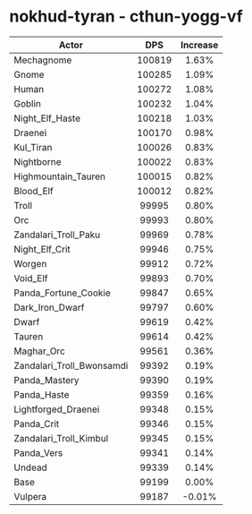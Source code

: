 # nokhud-tyran - cthun-yogg-vf
| Actor | DPS | Increase |
|---|:---:|:---:|
|Mechagnome|100819|1.63%|
|Gnome|100285|1.09%|
|Human|100272|1.08%|
|Goblin|100232|1.04%|
|Night_Elf_Haste|100218|1.03%|
|Draenei|100170|0.98%|
|Kul_Tiran|100026|0.83%|
|Nightborne|100022|0.83%|
|Highmountain_Tauren|100015|0.82%|
|Blood_Elf|100012|0.82%|
|Troll|99995|0.80%|
|Orc|99993|0.80%|
|Zandalari_Troll_Paku|99969|0.78%|
|Night_Elf_Crit|99946|0.75%|
|Worgen|99912|0.72%|
|Void_Elf|99893|0.70%|
|Panda_Fortune_Cookie|99847|0.65%|
|Dark_Iron_Dwarf|99797|0.60%|
|Dwarf|99619|0.42%|
|Tauren|99614|0.42%|
|Maghar_Orc|99561|0.36%|
|Zandalari_Troll_Bwonsamdi|99392|0.19%|
|Panda_Mastery|99390|0.19%|
|Panda_Haste|99359|0.16%|
|Lightforged_Draenei|99348|0.15%|
|Panda_Crit|99346|0.15%|
|Zandalari_Troll_Kimbul|99345|0.15%|
|Panda_Vers|99341|0.14%|
|Undead|99339|0.14%|
|Base|99199|0.00%|
|Vulpera|99187|-0.01%|
